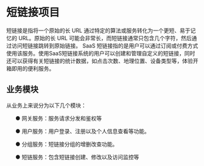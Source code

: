 <h1>短链接项目</h1>
<p>短链接是指将一个原始的长 URL 通过特定的算法或服务转化为一个更短、易于记忆的 URL。原始的长 URL 可能会非常长，而短链接通常只包含几个字符，然后通过访问短链接跳转到原始链接。
SaaS 短链接指的是用户可以通过订阅或付费方式使用该服务。使用SaaS短链接系统的用户可以创建和管理自定义的短链接，同时还可以获得有关短链接的统计数据，如点击次数、地理位置、设备类型等，体验开箱即用的便利服务。</p>

<h2>业务模块</h2>
<p>从业务上来说分为以下几个模块：</p>
<ul>● 网关服务：服务请求分发和鉴权等</ul>
<ul>● 用户服务：用户登录、注册以及个人信息查看等功能。</ul>
<ul>● 分组服务：短链接分组的增删改查功能。</ul>
<ul>● 短链服务：包含短链接创建、修改以及访问监控等</ul>
